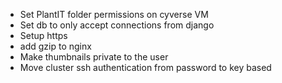 - Set PlantIT folder permissions on cyverse VM
- Set db to only accept connections from django
- Setup https
- add gzip to nginx
- Make thumbnails private to the user
- Move cluster ssh authentication from password to key based